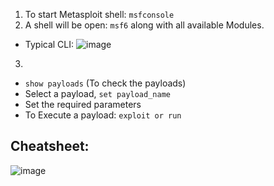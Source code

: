 1. To start Metasploit shell: `msfconsole`
2. A shell will be open: `msf6` along with all available Modules.
- Typical CLI:
![image](https://github.com/IOxCyber/CyberEssentials/assets/40174034/d5493ef7-2609-4f68-95fe-27e60b5c6b81)

3. 

- `show payloads` (To check the payloads)
- Select a payload, `set payload_name`
- Set the required parameters
- To Execute a payload: `exploit or run`

## Cheatsheet:
![image](https://github.com/IOxCyber/CyberEssentials/assets/40174034/7835180f-7295-4337-8f81-8bb23c35f14c)
